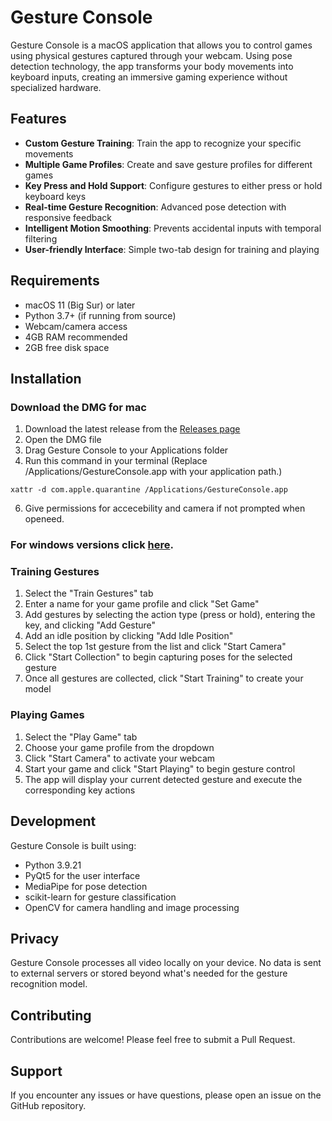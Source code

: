 # Gesture Console

Gesture Console is a macOS application that allows you to control games using physical gestures captured through your webcam. Using pose detection technology, the app transforms your body movements into keyboard inputs, creating an immersive gaming experience without specialized hardware.

## Features

- **Custom Gesture Training**: Train the app to recognize your specific movements
- **Multiple Game Profiles**: Create and save gesture profiles for different games
- **Key Press and Hold Support**: Configure gestures to either press or hold keyboard keys
- **Real-time Gesture Recognition**: Advanced pose detection with responsive feedback
- **Intelligent Motion Smoothing**: Prevents accidental inputs with temporal filtering
- **User-friendly Interface**: Simple two-tab design for training and playing

## Requirements

- macOS 11 (Big Sur) or later
- Python 3.7+ (if running from source)
- Webcam/camera access
- 4GB RAM recommended
- 2GB free disk space

## Installation

### Download the DMG for mac
1. Download the latest release from the [Releases page]([https://github.com/yourusername/gesture-console/releases](https://github.com/saiteja9078/GestureConsole/releases/tag/1.0.0))
2. Open the DMG file
3. Drag Gesture Console to your Applications folder
5. Run this command in your terminal (Replace /Applications/GestureConsole.app with your application path.)
```
xattr -d com.apple.quarantine /Applications/GestureConsole.app
 ```
6. Give permissions for accecebility and camera if not prompted when openeed.

### For windows versions click [here](https://github.com/vinith-369/GestureConsole/releases/tag/v1.0.1).

### Training Gestures
1. Select the "Train Gestures" tab
2. Enter a name for your game profile and click "Set Game"
3. Add gestures by selecting the action type (press or hold), entering the key, and clicking "Add Gesture"
4. Add an idle position by clicking "Add Idle Position"
5. Select the top 1st gesture from the list and click "Start Camera"
6. Click "Start Collection" to begin capturing poses for the selected gesture
7. Once all gestures are collected, click "Start Training" to create your model

### Playing Games
1. Select the "Play Game" tab
2. Choose your game profile from the dropdown
3. Click "Start Camera" to activate your webcam
4. Start your game and click "Start Playing" to begin gesture control
5. The app will display your current detected gesture and execute the corresponding key actions

## Development

Gesture Console is built using:
- Python 3.9.21
- PyQt5 for the user interface
- MediaPipe for pose detection
- scikit-learn for gesture classification
- OpenCV for camera handling and image processing

## Privacy

Gesture Console processes all video locally on your device. No data is sent to external servers or stored beyond what's needed for the gesture recognition model.


## Contributing

Contributions are welcome! Please feel free to submit a Pull Request.

## Support

If you encounter any issues or have questions, please open an issue on the GitHub repository.
